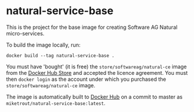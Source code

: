 # natural-service-base

This is the project for the base image for creating Software AG Natural micro-services.

To build the image locally, run:

`docker build --tag natural-service-base .`

You must have 'bought' (it is free) the `store/softwareag/natural-ce` image from the [Docker Hub Store](https://hub.docker.com/_/softwareag-natural-ce) and accepted the licence agreement. You must then `docker login` as the account under which you purchased the `store/softwareag/natural-ce` image.

The image is automatically built to [Docker Hub](https://hub.docker.com/r/miketrout/natural-service-base) on a commit to master as `miketrout/natural-service-base:latest`.
